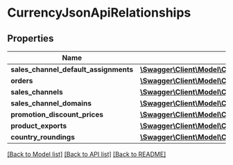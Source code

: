 # CurrencyJsonApiRelationships

## Properties
Name | Type | Description | Notes
------------ | ------------- | ------------- | -------------
**sales_channel_default_assignments** | [**\Swagger\Client\Model\CurrencyJsonApiRelationshipsSalesChannelDefaultAssignments**](CurrencyJsonApiRelationshipsSalesChannelDefaultAssignments.md) |  | [optional] 
**orders** | [**\Swagger\Client\Model\CurrencyJsonApiRelationshipsOrders**](CurrencyJsonApiRelationshipsOrders.md) |  | [optional] 
**sales_channels** | [**\Swagger\Client\Model\CurrencyJsonApiRelationshipsSalesChannels**](CurrencyJsonApiRelationshipsSalesChannels.md) |  | [optional] 
**sales_channel_domains** | [**\Swagger\Client\Model\CurrencyJsonApiRelationshipsSalesChannelDomains**](CurrencyJsonApiRelationshipsSalesChannelDomains.md) |  | [optional] 
**promotion_discount_prices** | [**\Swagger\Client\Model\CurrencyJsonApiRelationshipsPromotionDiscountPrices**](CurrencyJsonApiRelationshipsPromotionDiscountPrices.md) |  | [optional] 
**product_exports** | [**\Swagger\Client\Model\CurrencyJsonApiRelationshipsProductExports**](CurrencyJsonApiRelationshipsProductExports.md) |  | [optional] 
**country_roundings** | [**\Swagger\Client\Model\CurrencyJsonApiRelationshipsCountryRoundings**](CurrencyJsonApiRelationshipsCountryRoundings.md) |  | [optional] 

[[Back to Model list]](../../README.md#documentation-for-models) [[Back to API list]](../../README.md#documentation-for-api-endpoints) [[Back to README]](../../README.md)

